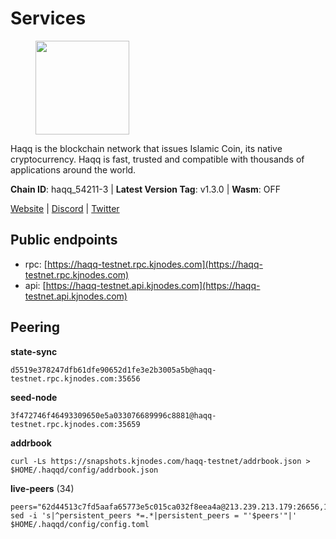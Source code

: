 # Services

<figure><img src="https://raw.githubusercontent.com/kj89/testnet_manuals/main/pingpub/logos/haqq.png" width="150" alt=""><figcaption></figcaption></figure>

Haqq is the blockchain network that issues Islamic Coin,  its native cryptocurrency. Haqq is fast, trusted and  compatible with thousands of applications around the world.

**Chain ID**: haqq_54211-3 | **Latest Version Tag**: v1.3.0 | **Wasm**: OFF

[Website](https://islamiccoin.net) | [Discord](https://discord.gg/hU9MHG5kZq) | [Twitter](https://twitter.com/Islamic_Coin)


## Public endpoints

* rpc: [https://haqq-testnet.rpc.kjnodes.com](https://haqq-testnet.rpc.kjnodes.com)
* api: [https://haqq-testnet.api.kjnodes.com](https://haqq-testnet.api.kjnodes.com)

## Peering

**state-sync**

```
d5519e378247dfb61dfe90652d1fe3e2b3005a5b@haqq-testnet.rpc.kjnodes.com:35656
```

**seed-node**

```
3f472746f46493309650e5a033076689996c8881@haqq-testnet.rpc.kjnodes.com:35659
```

**addrbook**
```
curl -Ls https://snapshots.kjnodes.com/haqq-testnet/addrbook.json > $HOME/.haqqd/config/addrbook.json
```

**live-peers** (34)
```
peers="62d44513c7fd5aafa65773e5c015ca032f8eea4a@213.239.213.179:26656,125063c422e09faf45b849dd73dea61f624db891@65.109.53.60:26656,48a2a7762a579d25bca95b0a3548b714238dd60b@213.239.216.252:20656,56158e0f2acf850114e82644afceb565a73b08cc@185.144.99.95:26656,23ff658b56fbb8bc73372973a34733ff5d79b435@142.132.202.50:11604,6771e65c1b30cc514faf5943320fdda480fe9124@95.216.39.183:26656,62bf004201a90ce00df6f69390378c3d90f6dd7e@34.90.129.213:26656,24e894d4d8a18276acf6051cccf369a1ce69842d@65.108.151.105:26656,d5519e378247dfb61dfe90652d1fe3e2b3005a5b@65.109.68.190:35656,1fefb6b75431482502e125a290deba1e7e539d4e@135.181.148.11:26656,7f2828e3910a4b165a65e5bfb2465c1e809bad3b@65.108.48.182:26656,2d13d679b64e1a574904a140f72815644ec71131@65.21.133.125:30656,23a1176c9911eac442d6d1bf15f92eeabb3981d5@34.91.81.33:26656,d59dc597f0d41bcbc7ff53374686affb143726c2@51.195.203.103:35656,b09a7df87767ae782099d5ee352d679e3260247a@65.108.124.219:34656,6fad54232f11a0306bd0d942c2ec5f9ba0ae2f1a@34.91.54.209:26656,64a840f6f5344a22a485b2818f9da9a457d42827@95.217.57.232:36656,ed145a35b436878c1f1c10634bd18600f3696e17@95.217.181.142:26656,7094f2c1ee04801b76159bd614eb5947ffc8c5d9@109.71.177.3:35656,aed7038b96314fcb741168869c66029e6c6a58ef@34.90.39.222:26656,3df5a68b919177179c6dcb0b9c9354fd6bbba1c8@65.109.92.240:20116,927a323649e7dd8d4c75da6e5edaee439652b46f@65.109.92.241:20116,0833039f717227ccd156d156ea772746b8ac6d71@146.19.24.139:26656,00b1befaceba6b0178d2b6076ae0968adf4bd7b5@65.108.67.152:26656,ba56c564a5430632e59e2b08fc348735bc56b32f@154.12.232.140:26656,dddce0afadf33e8b8c33a9e797493cd18a9ce5c7@154.26.157.240:35656,849d98423e3f757233bef91d7b80937329d7684f@162.19.131.173:26656,360d7095f3c1250a013cfe66c43a3f0790782f78@84.46.254.50:26656,beb98c92f9f96802fd1edf091003b622a52fe646@164.68.108.129:26656,d648d598c34e0e58ec759aa399fe4534021e8401@109.205.180.81:26656,2ddd301131ac37ea58a390361cfaeb6701645ee5@114.218.165.119:35656,f319bad19fea5ac3608ffec97bffeee38abae069@147.182.228.205:35656,f57fae1bdea281392b563a58978a2d8c0a37725f@95.217.233.234:26656,26f20a2f80a4738a30a9634947a3aae67da31be3@65.108.254.227:26656"
sed -i 's|^persistent_peers *=.*|persistent_peers = "'$peers'"|' $HOME/.haqqd/config/config.toml
```

